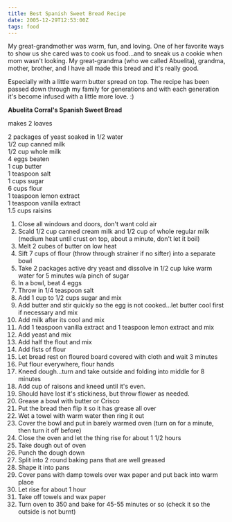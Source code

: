 ```yaml
---
title: Best Spanish Sweet Bread Recipe
date: 2005-12-29T12:53:00Z
tags: food
---
```

My great-grandmother was warm, fun, and loving. One of her favorite ways to show us she cared was to cook us food...and to sneak us a cookie when mom wasn't looking. My great-grandma (who we called Abuelita), grandma, mother, brother, and I have all made this bread and it's really good.

Especially with a little warm butter spread on top. The recipe has been passed down through my family for generations and with each generation it's become infused with a little more love. :)

**Abuelita Corral's Spanish Sweet Bread**

makes 2 loaves

2 packages of yeast soaked in 1/2 water  
1/2 cup canned milk   
1/2 cup whole milk   
4 eggs beaten   
1 cup butter   
1 teaspoon salt   
1 cups sugar   
6 cups flour   
1 teaspoon lemon extract   
1 teaspoon vanilla extract   
1.5 cups raisins

1.  Close all windows and doors, don't want cold air
2.  Scald 1/2 cup canned cream milk and 1/2 cup of whole regular milk (medium heat until crust on top, about a minute, don't let it boil)
3.  Melt 2 cubes of butter on low heat 
4.  Sift 7 cups of flour (throw through strainer if no sifter) into a separate bowl 
5.  Take 2 packages active dry yeast and dissolve in 1/2 cup luke warm water for 5 minutes w/a pinch of sugar 
6.  In a bowl, beat 4 eggs 
7.  Throw in 1/4 teaspoon salt 
8.  Add 1 cup to 1/2 cups sugar and mix 
9.  Add butter and stir quickly so the egg is not cooked...let butter cool first if necessary and mix 
10. Add milk after its cool and mix 
11. Add 1 teaspoon vanilla extract and 1 teaspoon lemon extract and mix 
12. Add yeast and mix 
13. Add half the flout and mix 
14. Add fists of flour 
15. Let bread rest on floured board covered with cloth and wait 3 minutes 
16. Put flour everywhere, flour hands 
17. Kneed dough...turn and take outside and folding into middle for 8 minutes 
18. Add cup of raisons and kneed until it's even. 
19. Should have lost it's stickiness, but throw flower as needed. 
20. Grease a bowl with butter or Crisco 
21. Put the bread then flip it so it has grease all over 
22. Wet a towel with warm water then ring it out 
23. Cover the bowl and put in barely warmed oven (turn on for a minute, then turn it off before) 
24. Close the oven and let the thing rise for about 1 1/2 hours 
25. Take dough out of oven 
26. Punch the dough down 
27. Split into 2 round baking pans that are well greased 
28. Shape it into pans 
29. Cover pans with damp towels over wax paper and put back into warm place 
30. Let rise for about 1 hour 
31. Take off towels and wax paper 
32. Turn oven to 350 and bake for 45-55 minutes or so (check it so the outside is not burnt)
